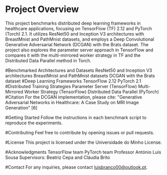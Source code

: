 # Project Overview
This project benchmarks distributed deep learning frameworks in healthcare applications, focusing on TensorFlow (TF) 2.12 and PyTorch (Torch) 2.1. It utilizes ResNet50 and Inception V3 architectures with BreastMnist and PathMnist datasets, and employs a Deep Convolutional Generative Adversarial Network (DCGAN) with the Brats dataset. The project also explores the parameter server approach in TensorFlow and compares it with the multi-mirrored worker strategy in TF and the Distributed Data Parallel method in Torch.

#Benchmarked Architectures and Datasets
ResNet50 and Inception V3 architectures
BreastMnist and PathMnist datasets
DCGAN with the Brats dataset
#Deep Learning Frameworks
TensorFlow 2.12
PyTorch 2.1
#Distributed Training Strategies
Parameter Server (TensorFlow)
Multi-Mirrored Worker Strategy (TensorFlow)
Distributed Data Parallel (PyTorch)
#Citation
For the DCGAN implementation, please cite: "Generative Adversarial Networks in Healthcare: A Case Study on MRI Image Generation" [6]

#Getting Started
Follow the instructions in each benchmark script to reproduce the experiments.

#Contributing
Feel free to contribute by opening issues or pull requests.

#License
This project is licensed under the Universidade do Minho License.

#Acknowledgments
TensorFlow team
PyTorch team
Professor António Luís Sousa
Supervisors: Beatriz Cepa and Cláudia Brito

#Contact
For any inquiries, please contact luisbranco00@outlook.pt.
